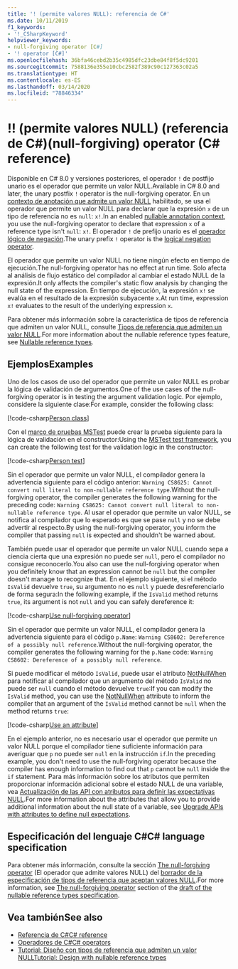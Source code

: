 ```yaml
---
title: '! (permite valores NULL): referencia de C#'
ms.date: 10/11/2019
f1_keywords:
- '!_CSharpKeyword'
helpviewer_keywords:
- null-forgiving operator [C#]
- '! operator [C#]'
ms.openlocfilehash: 36bfa46cebd2b35c4985dfc23dbe84f8f5dc9201
ms.sourcegitcommit: 7588136e355e10cbc2582f389c90c127363c02a5
ms.translationtype: HT
ms.contentlocale: es-ES
ms.lasthandoff: 03/14/2020
ms.locfileid: "78846334"
---
```

# <a name="-null-forgiving-operator-c-reference"></a><span data-ttu-id="f1ef4-103">!</span><span class="sxs-lookup"><span data-stu-id="f1ef4-103">!</span></span> <span data-ttu-id="f1ef4-104">(permite valores NULL) (referencia de C#)</span><span class="sxs-lookup"><span data-stu-id="f1ef4-104">(null-forgiving) operator (C# reference)</span></span>

<span data-ttu-id="f1ef4-105">Disponible en C# 8.0 y versiones posteriores, el operador `!` de postfijo unario es el operador que permite un valor NULL.</span><span class="sxs-lookup"><span data-stu-id="f1ef4-105">Available in C# 8.0 and later, the unary postfix `!` operator is the null-forgiving operator.</span></span> <span data-ttu-id="f1ef4-106">En un [contexto de anotación que admite un valor NULL](../../nullable-references.md#nullable-annotation-context) habilitado, se usa el operador que permite un valor NULL para declarar que la expresión `x` de un tipo de referencia no es `null`: `x!`.</span><span class="sxs-lookup"><span data-stu-id="f1ef4-106">In an enabled [nullable annotation context](../../nullable-references.md#nullable-annotation-context), you use the null-forgiving operator to declare that expression `x` of a reference type isn't `null`: `x!`.</span></span> <span data-ttu-id="f1ef4-107">El operador `!` de prefijo unario es el [operador lógico de negación](boolean-logical-operators.md#logical-negation-operator-).</span><span class="sxs-lookup"><span data-stu-id="f1ef4-107">The unary prefix `!` operator is the [logical negation operator](boolean-logical-operators.md#logical-negation-operator-).</span></span>

<span data-ttu-id="f1ef4-108">El operador que permite un valor NULL no tiene ningún efecto en tiempo de ejecución.</span><span class="sxs-lookup"><span data-stu-id="f1ef4-108">The null-forgiving operator has no effect at run time.</span></span> <span data-ttu-id="f1ef4-109">Solo afecta al análisis de flujo estático del compilador al cambiar el estado NULL de la expresión.</span><span class="sxs-lookup"><span data-stu-id="f1ef4-109">It only affects the compiler's static flow analysis by changing the null state of the expression.</span></span> <span data-ttu-id="f1ef4-110">En tiempo de ejecución, la expresión `x!` se evalúa en el resultado de la expresión subyacente `x`.</span><span class="sxs-lookup"><span data-stu-id="f1ef4-110">At run time, expression `x!` evaluates to the result of the underlying expression `x`.</span></span>

<span data-ttu-id="f1ef4-111">Para obtener más información sobre la característica de tipos de referencia que admiten un valor NULL, consulte [Tipos de referencia que admiten un valor NULL](../../nullable-references.md).</span><span class="sxs-lookup"><span data-stu-id="f1ef4-111">For more information about the nullable reference types feature, see [Nullable reference types](../../nullable-references.md).</span></span>

## <a name="examples"></a><span data-ttu-id="f1ef4-112">Ejemplos</span><span class="sxs-lookup"><span data-stu-id="f1ef4-112">Examples</span></span>

<span data-ttu-id="f1ef4-113">Uno de los casos de uso del operador que permite un valor NULL es probar la lógica de validación de argumentos.</span><span class="sxs-lookup"><span data-stu-id="f1ef4-113">One of the use cases of the null-forgiving operator is in testing the argument validation logic.</span></span> <span data-ttu-id="f1ef4-114">Por ejemplo, considere la siguiente clase:</span><span class="sxs-lookup"><span data-stu-id="f1ef4-114">For example, consider the following class:</span></span>

[!code-csharp[Person class](snippets/NullForgivingOperator.cs#PersonClass)]

<span data-ttu-id="f1ef4-115">Con el [marco de pruebas MSTest](../../../core/testing/unit-testing-with-mstest.md) puede crear la prueba siguiente para la lógica de validación en el constructor:</span><span class="sxs-lookup"><span data-stu-id="f1ef4-115">Using the [MSTest test framework](../../../core/testing/unit-testing-with-mstest.md), you can create the following test for the validation logic in the constructor:</span></span>

[!code-csharp[Person test](snippets/NullForgivingOperator.cs#TestPerson)]

<span data-ttu-id="f1ef4-116">Sin el operador que permite un valor NULL, el compilador genera la advertencia siguiente para el código anterior: `Warning CS8625: Cannot convert null literal to non-nullable reference type`.</span><span class="sxs-lookup"><span data-stu-id="f1ef4-116">Without the null-forgiving operator, the compiler generates the following warning for the preceding code: `Warning CS8625: Cannot convert null literal to non-nullable reference type`.</span></span> <span data-ttu-id="f1ef4-117">Al usar el operador que permite un valor NULL, se notifica al compilador que lo esperado es que se pase `null` y no se debe advertir al respecto.</span><span class="sxs-lookup"><span data-stu-id="f1ef4-117">By using the null-forgiving operator, you inform the compiler that passing `null` is expected and shouldn't be warned about.</span></span>

<span data-ttu-id="f1ef4-118">También puede usar el operador que permite un valor NULL cuando sepa a ciencia cierta que una expresión no puede ser `null`, pero el compilador no consigue reconocerlo.</span><span class="sxs-lookup"><span data-stu-id="f1ef4-118">You also can use the null-forgiving operator when you definitely know that an expression cannot be `null` but the compiler doesn't manage to recognize that.</span></span> <span data-ttu-id="f1ef4-119">En el ejemplo siguiente, si el método `IsValid` devuelve `true`, su argumento no es `null` y puede desreferenciarlo de forma segura:</span><span class="sxs-lookup"><span data-stu-id="f1ef4-119">In the following example, if the `IsValid` method returns `true`, its argument is not `null` and you can safely dereference it:</span></span>

[!code-csharp[Use null-forgiving operator](snippets/NullForgivingOperator.cs#UseNullForgiving)]

<span data-ttu-id="f1ef4-120">Sin el operador que permite un valor NULL, el compilador genera la advertencia siguiente para el código `p.Name`: `Warning CS8602: Dereference of a possibly null reference`.</span><span class="sxs-lookup"><span data-stu-id="f1ef4-120">Without the null-forgiving operator, the compiler generates the following warning for the `p.Name` code: `Warning CS8602: Dereference of a possibly null reference`.</span></span>

<span data-ttu-id="f1ef4-121">Si puede modificar el método `IsValid`, puede usar el atributo [NotNullWhen](xref:System.Diagnostics.CodeAnalysis.NotNullWhenAttribute) para notificar al compilador que un argumento del método `IsValid` no puede ser `null` cuando el método devuelve `true`:</span><span class="sxs-lookup"><span data-stu-id="f1ef4-121">If you can modify the `IsValid` method, you can use the [NotNullWhen](xref:System.Diagnostics.CodeAnalysis.NotNullWhenAttribute) attribute to inform the compiler that an argument of the `IsValid` method cannot be `null` when the method returns `true`:</span></span>

[!code-csharp[Use an attribute](snippets/NullForgivingOperator.cs#UseAttribute)]

<span data-ttu-id="f1ef4-122">En el ejemplo anterior, no es necesario usar el operador que permite un valor NULL porque el compilador tiene suficiente información para averiguar que `p` no puede ser `null` en la instrucción `if`.</span><span class="sxs-lookup"><span data-stu-id="f1ef4-122">In the preceding example, you don't need to use the null-forgiving operator because the compiler has enough information to find out that `p` cannot be `null` inside the `if` statement.</span></span> <span data-ttu-id="f1ef4-123">Para más información sobre los atributos que permiten proporcionar información adicional sobre el estado NULL de una variable, vea [Actualización de las API con atributos para definir las expectativas NULL](../../nullable-attributes.md).</span><span class="sxs-lookup"><span data-stu-id="f1ef4-123">For more information about the attributes that allow you to provide additional information about the null state of a variable, see [Upgrade APIs with attributes to define null expectations](../../nullable-attributes.md).</span></span>

## <a name="c-language-specification"></a><span data-ttu-id="f1ef4-124">Especificación del lenguaje C#</span><span class="sxs-lookup"><span data-stu-id="f1ef4-124">C# language specification</span></span>

<span data-ttu-id="f1ef4-125">Para obtener más información, consulte la sección [The null-forgiving operator](~/_csharplang/proposals/csharp-8.0/nullable-reference-types-specification.md#the-null-forgiving-operator) (El operador que admite valores NULL) del [borrador de la especificación de tipos de referencia que aceptan valores NULL](~/_csharplang/proposals/csharp-8.0/nullable-reference-types-specification.md).</span><span class="sxs-lookup"><span data-stu-id="f1ef4-125">For more information, see [The null-forgiving operator](~/_csharplang/proposals/csharp-8.0/nullable-reference-types-specification.md#the-null-forgiving-operator) section of the [draft of the nullable reference types specification](~/_csharplang/proposals/csharp-8.0/nullable-reference-types-specification.md).</span></span>

## <a name="see-also"></a><span data-ttu-id="f1ef4-126">Vea también</span><span class="sxs-lookup"><span data-stu-id="f1ef4-126">See also</span></span>

- [<span data-ttu-id="f1ef4-127">Referencia de C#</span><span class="sxs-lookup"><span data-stu-id="f1ef4-127">C# reference</span></span>](../index.md)
- [<span data-ttu-id="f1ef4-128">Operadores de C#</span><span class="sxs-lookup"><span data-stu-id="f1ef4-128">C# operators</span></span>](index.md)
- [<span data-ttu-id="f1ef4-129">Tutorial: Diseño con tipos de referencia que admiten un valor NULL</span><span class="sxs-lookup"><span data-stu-id="f1ef4-129">Tutorial: Design with nullable reference types</span></span>](../../tutorials/nullable-reference-types.md)
